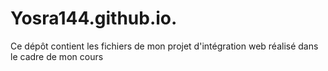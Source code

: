 # Yosra144.github.io.
Ce dépôt contient les fichiers de mon projet d'intégration web réalisé dans le cadre de mon cours 
